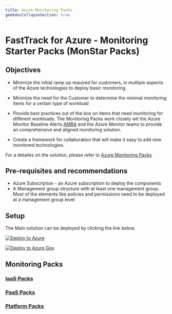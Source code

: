 ```yaml
---
title: Azure Monitoring Packs
geekdocCollapseSection: true
---
```


# FastTrack for Azure - Monitoring Starter Packs (MonStar Packs)

## Objectives

- Minimize the initial ramp up required for customers, in multiple aspects of the Azure technologies to deploy basic monitoring.

- Minimize the need for the Customer to determine the minimal monitoring items for a certain type of workload 

- Provide best practices out of the box on items that need monitoring for different workloads. The Monitoring Packs work closely wit the Azure Monitor Baseline Alerts [AMBA](http://aka.ms/amba) and the Azure Monitor teams to provide an comprehensive and aligned monitoring solution.

- Create a framework for collaboration that will make it easy to add new monitored technologies. 

For a detailes on the solution, please refer to [Azure Monitoring Packs](https://github.com/Azure/AzureMonitorStarterPacks)

## Pre-requisites and recommendations

- Azure Subscription - an Azure subscription to deploy the components
- A Management group structure with at least one management group. Most of the elements like policies and permissions need to be deployed at a management group level.

## Setup

The Main solution can be deployed by clicking the link below.

[![Deploy to Azure](https://aka.ms/deploytoazurebutton)](https://portal.azure.com/#blade/Microsoft_Azure_CreateUIDef/CustomDeploymentBlade/uri/https%3A%2F%2Fraw.githubusercontent.com%2FFehseCorp%2FAzureMonitorStarterPacks%2FV3%2Fsetup%2FCustomSetup%2Fmonstar.json/uiFormDefinitionUri/https%3A%2F%2Fraw.githubusercontent.com%2FFehseCorp%2FAzureMonitorStarterPacks%2FV3%2Fsetup%2FCustomSetup%2Fsetup.json)

[![Deploy to Azure Gov](https://aka.ms/deploytoazuregovbutton)](https://portal.azure.us/#blade/Microsoft_Azure_CreateUIDef/CustomDeploymentBlade/uri/https%3A%2F%2Fraw.githubusercontent.com%2FFehseCorp%2FAzureMonitorStarterPacks%2FV3%2Fsetup%2FCustomSetup%2Fmonstar.json/uiFormDefinitionUri/https%3A%2F%2Fraw.githubusercontent.com%2FFehseCorp%2FAzureMonitorStarterPacks%2FV3%2Fsetup%2FCustomSetup%2Fsetup.json)

## Monitoring Packs

### [IaaS Packs](./IaaS)

### [PaaS Packs](./PaaS/)

### [Platform Packs](./Platform/)




